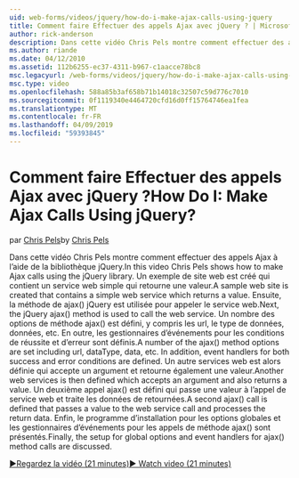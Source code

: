 ```yaml
---
uid: web-forms/videos/jquery/how-do-i-make-ajax-calls-using-jquery
title: Comment faire Effectuer des appels Ajax avec jQuery ? | Microsoft Docs
author: rick-anderson
description: Dans cette vidéo Chris Pels montre comment effectuer des appels Ajax à l’aide de la bibliothèque jQuery. Un exemple de site web est créé qui contient un service web simple qui retourne...
ms.author: riande
ms.date: 04/12/2010
ms.assetid: 112b6255-ec37-4311-b967-c1aacce78bc8
msc.legacyurl: /web-forms/videos/jquery/how-do-i-make-ajax-calls-using-jquery
msc.type: video
ms.openlocfilehash: 588a85b3af658b71b14018c32507c59d776c7010
ms.sourcegitcommit: 0f1119340e4464720cfd16d0ff15764746ea1fea
ms.translationtype: MT
ms.contentlocale: fr-FR
ms.lasthandoff: 04/09/2019
ms.locfileid: "59393845"
---
```

# <a name="how-do-i-make-ajax-calls-using-jquery"></a><span data-ttu-id="771ae-105">Comment faire Effectuer des appels Ajax avec jQuery ?</span><span class="sxs-lookup"><span data-stu-id="771ae-105">How Do I: Make Ajax Calls Using jQuery?</span></span>

<span data-ttu-id="771ae-106">par [Chris Pels](https://twitter.com/chrispels)</span><span class="sxs-lookup"><span data-stu-id="771ae-106">by [Chris Pels](https://twitter.com/chrispels)</span></span>

<span data-ttu-id="771ae-107">Dans cette vidéo Chris Pels montre comment effectuer des appels Ajax à l’aide de la bibliothèque jQuery.</span><span class="sxs-lookup"><span data-stu-id="771ae-107">In this video Chris Pels shows how to make Ajax calls using the jQuery library.</span></span> <span data-ttu-id="771ae-108">Un exemple de site web est créé qui contient un service web simple qui retourne une valeur.</span><span class="sxs-lookup"><span data-stu-id="771ae-108">A sample web site is created that contains a simple web service which returns a value.</span></span> <span data-ttu-id="771ae-109">Ensuite, la méthode de ajax() jQuery est utilisée pour appeler le service web.</span><span class="sxs-lookup"><span data-stu-id="771ae-109">Next, the jQuery ajax() method is used to call the web service.</span></span> <span data-ttu-id="771ae-110">Un nombre des options de méthode ajax() est défini, y compris les url, le type de données, données, etc. En outre, les gestionnaires d’événements pour les conditions de réussite et d’erreur sont définis.</span><span class="sxs-lookup"><span data-stu-id="771ae-110">A number of the ajax() method options are set including url, dataType, data, etc. In addition, event handlers for both success and error conditions are defined.</span></span> <span data-ttu-id="771ae-111">Un autre services web est alors définie qui accepte un argument et retourne également une valeur.</span><span class="sxs-lookup"><span data-stu-id="771ae-111">Another web services is then defined which accepts an argument and also returns a value.</span></span> <span data-ttu-id="771ae-112">Un deuxième appel ajax() est défini qui passe une valeur à l’appel de service web et traite les données de retournées.</span><span class="sxs-lookup"><span data-stu-id="771ae-112">A second ajax() call is defined that passes a value to the web service call and processes the return data.</span></span> <span data-ttu-id="771ae-113">Enfin, le programme d’installation pour les options globales et les gestionnaires d’événements pour les appels de méthode ajax() sont présentés.</span><span class="sxs-lookup"><span data-stu-id="771ae-113">Finally, the setup for global options and event handlers for ajax() method calls are discussed.</span></span>

[<span data-ttu-id="771ae-114">&#9654;Regardez la vidéo (21 minutes)</span><span class="sxs-lookup"><span data-stu-id="771ae-114">&#9654; Watch video (21 minutes)</span></span>](https://channel9.msdn.com/Blogs/ASP-NET-Site-Videos/how-do-i-make-ajax-calls-using-jquery)

